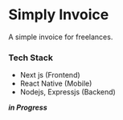 # Simply Invoice

A simple invoice for freelances.

### Tech Stack

- Next js (Frontend)
- React Native (Mobile)
- Nodejs, Expressjs (Backend)

**_in Progress_**
